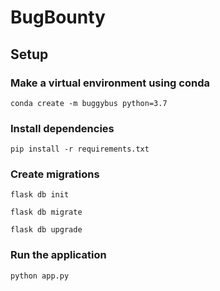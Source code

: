 # BugBounty

## Setup

### Make a virtual environment using conda

```
conda create -m buggybus python=3.7
```

### Install dependencies

```
pip install -r requirements.txt
```

### Create migrations

```
flask db init
```

```
flask db migrate
```

```
flask db upgrade
```

### Run the application

```
python app.py
```
